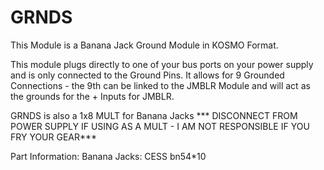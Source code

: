 # GRNDS
This Module is a Banana Jack Ground Module in KOSMO Format.

This module plugs directly to one of your bus ports on your power supply and is only connected to the Ground Pins.
It allows for 9 Grounded Connections - the 9th can be linked to the JMBLR Module and will act as the grounds for the + Inputs for JMBLR.

GRNDS is also a 1x8 MULT for Banana Jacks
*** DISCONNECT FROM POWER SUPPLY IF USING AS A MULT - I AM NOT RESPONSIBLE IF YOU FRY YOUR GEAR***


Part Information:
Banana Jacks: CESS bn54*10
